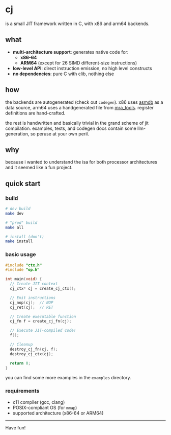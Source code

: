 # cj

is a small JIT framework written in C, with x86 and arm64 backends.

## what

- **multi-architecture support**: generates native code for:
  - **x86-64**
  - **ARM64** (except for 26 SIMD different-size instructions)
- **low-level API**: direct instruction emission, no high level constructs
- **no dependencies**: pure C with clib, nothing else

## how

the backends are autogenerated (check out `codegen`). x86 uses
[asmdb](https://www.npmjs.com/package/asmdb) as a data source, arm64 uses a
handgenerated file from [mra\_tools](https://github.com/alastairreid/mra_tools).
register definitions are hand-crafted.

the rest is handwritten and basically trivial in the grand scheme of jit
compilation. examples, tests, and codegen docs contain some llm-generation, so
peruse at your own peril.

## why

because i wanted to understand the isa for both processor architectures and it
seemed like a fun project.

## quick start

### build

```bash
# dev build
make dev

# "prod" build
make all

# install (don't)
make install
```

### basic usage

```c
#include "ctx.h"
#include "op.h"

int main(void) {
  // Create JIT context
  cj_ctx* cj = create_cj_ctx();

  // Emit instructions
  cj_nop(cj);  // NOP
  cj_ret(cj);  // RET

  // Create executable function
  cj_fn f = create_cj_fn(cj);

  // Execute JIT-compiled code!
  f();

  // Cleanup
  destroy_cj_fn(cj, f);
  destroy_cj_ctx(cj);

  return 0;
}
```

you can find some more examples in the `examples` directory.

### requirements

- c11 compiler (gcc, clang)
- POSIX-compliant OS (for `mmap`)
- supported architecture (x86-64 or ARM64)

<hr/>

Have fun!
